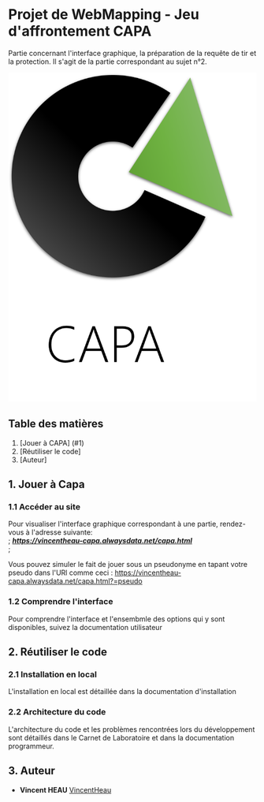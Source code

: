 # Projet de WebMapping - Jeu d'affrontement CAPA 
Partie concernant l'interface graphique, la préparation de la requête de tir et la protection. Il s'agit de la partie correspondant au sujet n°2.

![CAPA](/Capa-Sujet2/jeu/img/capabis.png)

## Table des matières
1. [Jouer à CAPA] (#1)
2. [Réutiliser le code]
3. [Auteur]


## 1. Jouer à Capa
### 1.1 Accéder au site 

Pour visualiser l'interface graphique correspondant à une partie, rendez-vous à l'adresse suivante: <br/>;
***https://vincentheau-capa.alwaysdata.net/capa.html*** <br/>;

Vous pouvez simuler le fait de jouer sous un pseudonyme en tapant votre pseudo dans l'URl comme ceci : https://vincentheau-capa.alwaysdata.net/capa.html?=pseudo

### 1.2 Comprendre l'interface
Pour comprendre l'interface et l'ensembmle des options qui y sont disponibles, suivez la documentation utilisateur 


## 2. Réutiliser le code
### 2.1 Installation en local
L'installation en local est détaillée dans la documentation d'installation

### 2.2 Architecture du code
 L'architecture du code et les problèmes rencontrées lors du développement sont détaillés dans le Carnet de Laboratoire et dans la documentation programmeur.

## 3. Auteur
* **Vincent HEAU** [VincentHeau](https://github.com/VincentHeau)
